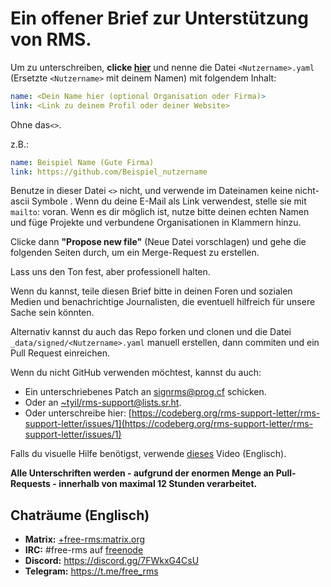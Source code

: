 # Ein offener Brief zur Unterstützung von RMS.

Um zu unterschreiben, **clicke [hier](https://github.com/rms-support-letter/rms-support-letter.github.io/new/master/_data/signed)** und nenne die Datei `<Nutzername>.yaml` (Ersetzte `<Nutzername>` mit deinem Namen) mit folgendem Inhalt:

```yaml
name: <Dein Name hier (optional Organisation oder Firma)>
link: <Link zu deinem Profil oder deiner Website>
```

Ohne das`<>`.

z.B.:
```yaml
name: Beispiel Name (Gute Firma)
link: https://github.com/Beispiel_nutzername
```

Benutze in dieser Datei `<>` nicht, und verwende im Dateinamen keine nicht-ascii Symbole .
Wenn du deine E-Mail als Link verwendest, stelle sie mit `mailto`: voran. 
Wenn es dir möglich ist, nutze bitte deinen echten Namen und füge Projekte und verbundene Organisationen in Klammern hinzu.

Clicke dann **"Propose new file"** (Neue Datei vorschlagen) und gehe die folgenden Seiten durch, um ein Merge-Request zu erstellen.

Lass uns den Ton fest, aber professionell halten. 

Wenn du kannst, teile diesen Brief bitte in deinen Foren und sozialen Medien und benachrichtige Journalisten, die eventuell hilfreich für unsere Sache sein könnten.

Alternativ kannst du auch das Repo forken und clonen und die Datei `_data/signed/<Nutzername>.yaml` manuell erstellen, dann commiten und ein Pull Request einreichen.

Wenn du nicht GitHub verwenden möchtest, kannst du auch:
- Ein unterschriebenes Patch an [signrms@prog.cf](mailto:signrms@prog.cf) schicken.
- Oder an [~tyil/rms-support@lists.sr.ht](mailto:~tyil/rms-support@lists.sr.ht). 
- Oder unterschreibe hier: [https://codeberg.org/rms-support-letter/rms-support-letter/issues/1](https://codeberg.org/rms-support-letter/rms-support-letter/issues/1)


Falls du visuelle Hilfe benötigst, verwende [dieses](https://invidious.snopyta.org/watch?v=1lz5S5oS8CU) Video (Englisch).

**Alle Unterschriften werden - aufgrund der enormen Menge an Pull-Requests - innerhalb von maximal 12 Stunden verarbeitet.**

## Chaträume (Englisch)

- **Matrix:** [+free-rms:matrix.org](https://matrix.to/#/+free-rms:matrix.org)
- **IRC:** #free-rms auf [freenode](https://freenode.net)
- **Discord:** https://discord.gg/7FWkxG4CsU
- **Telegram:** https://t.me/free_rms
